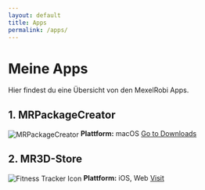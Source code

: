 ```yaml
---
layout: default
title: Apps
permalink: /apps/
---
```


# Meine Apps

Hier findest du eine Übersicht von den MexelRobi Apps.

## 1. MRPackageCreator
<img src="" alt="MRPackageCreator" style="vertical-align: middle;">
<b>Plattform:</b> macOS
<a href="MRPackageCreator" class="get-button">Go to Downloads</a>  


## 2. MR3D-Store
<img src="" alt="Fitness Tracker Icon" style="vertical-align: middle;">
<b>Plattform:</b> iOS, Web
<a href="MR3D-Store" class="get-button">Visit</a>  


